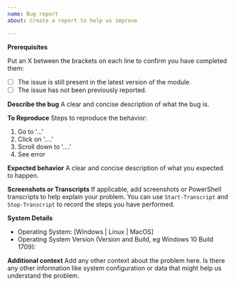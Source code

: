 ```yaml
---
name: Bug report
about: Create a report to help us improve

---
```


**Prerequisites**

Put an X between the brackets on each line to confirm you have completed them:

- [ ] The issue is still present in the latest version of the module.
- [ ] The issue has not been previously reported.

**Describe the bug**
A clear and concise description of what the bug is.

**To Reproduce**
Steps to reproduce the behavior:
1. Go to '...'
2. Click on '....'
3. Scroll down to '....'
4. See error

**Expected behavior**
A clear and concise description of what you expected to happen.

**Screenshots or Transcripts**
If applicable, add screenshots or PowerShell transcripts to help explain your problem. You can use ```Start-Transcript``` and ```Stop-Transcript``` to record the steps you have performed.

**System Details**

- Operating System: [Windows | Linux | MacOS]
- Operating System Version (Version and Build, eg Windows 10 Build 1709):

**Additional context**
Add any other context about the problem here. Is there any other information like system configuration or data that might help us understand the problem.
